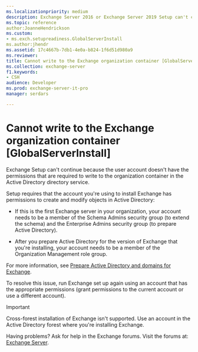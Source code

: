 ```yaml
---
ms.localizationpriority: medium
description: Exchange Server 2016 or Exchange Server 2019 Setup can't continue because the user account doesn't have the required permissions.
ms.topic: reference
author:JoanneHendrickson
ms.custom:
- ms.exch.setupreadiness.GlobalServerInstall
ms.author:jhendr
ms.assetid: 17c4667b-7db1-4e0a-b824-1f6d51d980a9
ms.reviewer: 
title: Cannot write to the Exchange organization container [GlobalServerInstall]
ms.collection: exchange-server
f1.keywords:
- CSH
audience: Developer
ms.prod: exchange-server-it-pro
manager: serdars

---
```


# Cannot write to the Exchange organization container [GlobalServerInstall]

Exchange Setup can't continue because the user account doesn't have the permissions that are required to write to the organization container in the Active Directory directory service.

Setup requires that the account you're using to install Exchange has permissions to create and modify objects in Active Directory:

- If this is the first Exchange server in your organization, your account needs to be a member of the Schema Admins security group (to extend the schema) and the Enterprise Admins security group (to prepare Active Directory).

- After you prepare Active Directory for the version of Exchange that you're installing, your account needs to be a member of the Organization Management role group.

For more information, see [Prepare Active Directory and domains for Exchange](../prepare-ad-and-domains.md).

To resolve this issue, run Exchange set up again using an account that has the appropriate permissions (grant permissions to the current account or use a different account).


> [!IMPORTANT]
> Cross-forest installation of Exchange isn't supported. Use an account in the Active Directory forest where you're installing Exchange.

Having problems? Ask for help in the Exchange forums. Visit the forums at: [Exchange Server](https://social.technet.microsoft.com/forums/office/home?category=exchangeserver).
